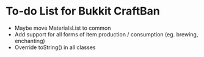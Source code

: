 # To-do List for Bukkit CraftBan

* Maybe move MaterialsList to common
* Add support for all forms of item production / consumption (eg. brewing, enchanting)
* Override toString() in all classes